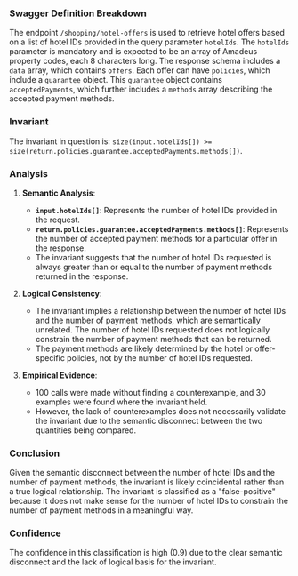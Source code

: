 ### Swagger Definition Breakdown

The endpoint `/shopping/hotel-offers` is used to retrieve hotel offers based on a list of hotel IDs provided in the query parameter `hotelIds`. The `hotelIds` parameter is mandatory and is expected to be an array of Amadeus property codes, each 8 characters long. The response schema includes a `data` array, which contains `offers`. Each offer can have `policies`, which include a `guarantee` object. This `guarantee` object contains `acceptedPayments`, which further includes a `methods` array describing the accepted payment methods.

### Invariant

The invariant in question is: `size(input.hotelIds[]) >= size(return.policies.guarantee.acceptedPayments.methods[])`.

### Analysis

1. **Semantic Analysis**:
   - **`input.hotelIds[]`**: Represents the number of hotel IDs provided in the request.
   - **`return.policies.guarantee.acceptedPayments.methods[]`**: Represents the number of accepted payment methods for a particular offer in the response.
   - The invariant suggests that the number of hotel IDs requested is always greater than or equal to the number of payment methods returned in the response.

2. **Logical Consistency**:
   - The invariant implies a relationship between the number of hotel IDs and the number of payment methods, which are semantically unrelated. The number of hotel IDs requested does not logically constrain the number of payment methods that can be returned.
   - The payment methods are likely determined by the hotel or offer-specific policies, not by the number of hotel IDs requested.

3. **Empirical Evidence**:
   - 100 calls were made without finding a counterexample, and 30 examples were found where the invariant held.
   - However, the lack of counterexamples does not necessarily validate the invariant due to the semantic disconnect between the two quantities being compared.

### Conclusion

Given the semantic disconnect between the number of hotel IDs and the number of payment methods, the invariant is likely coincidental rather than a true logical relationship. The invariant is classified as a "false-positive" because it does not make sense for the number of hotel IDs to constrain the number of payment methods in a meaningful way.

### Confidence

The confidence in this classification is high (0.9) due to the clear semantic disconnect and the lack of logical basis for the invariant.
